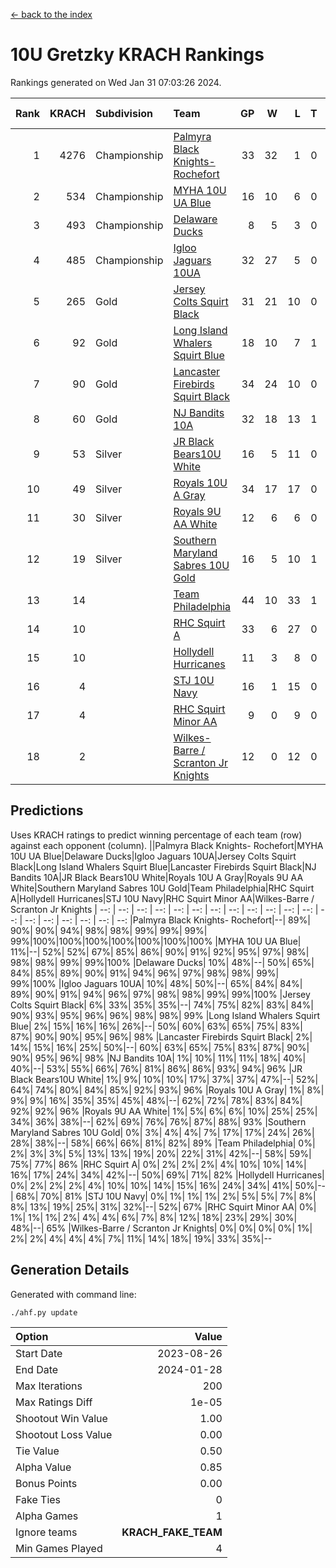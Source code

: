[<- back to the index](readme.md)
# 10U Gretzky KRACH Rankings
Rankings generated on Wed Jan 31 07:03:26 2024.

Rank|KRACH|Subdivision|Team|GP|W|L|T|OTW|OTL|SoS|Exp Wins|Win Diff
---:|---:|:---|:---|---:|---:|---:|---:|---:|---:|---:|---:|---:
1|4276|Championship|[Palmyra Black Knights- Rochefort](https://gamesheetstats.com/seasons/3659/teams/140260/schedule)|33|32|1|0|0|1|159|32.8|-0.0
2|534|Championship|[MYHA 10U UA Blue](https://gamesheetstats.com/seasons/3659/teams/140258/schedule)|16|10|6|0|0|0|1140|10.8|-0.0
3|493|Championship|[Delaware Ducks](https://gamesheetstats.com/seasons/3659/teams/140218/schedule)|8|5|3|0|0|0|1454|5.8|-0.0
4|485|Championship|[Igloo Jaguars 10UA](https://gamesheetstats.com/seasons/3659/teams/140253/schedule)|32|27|5|0|0|1|231|27.9|0.0
5|265|Gold|[Jersey Colts Squirt Black](https://gamesheetstats.com/seasons/3659/teams/140254/schedule)|31|21|10|0|1|3|592|21.9|0.0
6|92|Gold|[Long Island Whalers Squirt Blue](https://gamesheetstats.com/seasons/3659/teams/140257/schedule)|18|10|7|1|0|0|518|11.4|0.0
7|90|Gold|[Lancaster Firebirds Squirt Black](https://gamesheetstats.com/seasons/3659/teams/140256/schedule)|34|24|10|0|2|1|319|24.9|0.0
8|60|Gold|[NJ Bandits 10A](https://gamesheetstats.com/seasons/3659/teams/140259/schedule)|32|18|13|1|0|1|113|19.4|0.0
9|53|Silver|[JR Black Bears10U White](https://gamesheetstats.com/seasons/3659/teams/140255/schedule)|16|5|11|0|1|1|911|5.9|0.0
10|49|Silver|[Royals 10U A Gray](https://gamesheetstats.com/seasons/3659/teams/140262/schedule)|34|17|17|0|2|2|470|17.9|0.0
11|30|Silver|[Royals 9U AA White](https://gamesheetstats.com/seasons/3659/teams/140225/schedule)|12|6|6|0|0|0|65|6.9|0.0
12|19|Silver|[Southern Maryland Sabres 10U Gold](https://gamesheetstats.com/seasons/3659/teams/140263/schedule)|16|5|10|1|2|0|82|6.4|0.0
13|14||[Team Philadelphia](https://gamesheetstats.com/seasons/3659/teams/140226/schedule)|44|10|33|1|0|2|696|11.4|0.0
14|10||[RHC Squirt A](https://gamesheetstats.com/seasons/3659/teams/140261/schedule)|33|6|27|0|2|0|125|6.9|0.0
15|10||[Hollydell Hurricanes](https://gamesheetstats.com/seasons/3659/teams/140220/schedule)|11|3|8|0|0|0|136|3.9|0.0
16|4||[STJ 10U Navy](https://gamesheetstats.com/seasons/3659/teams/140264/schedule)|16|1|15|0|0|0|838|1.9|0.0
17|4||[RHC Squirt Minor AA](https://gamesheetstats.com/seasons/3659/teams/140224/schedule)|9|0|9|0|0|0|223|0.9|0.0
18|2||[Wilkes-Barre / Scranton Jr Knights](https://gamesheetstats.com/seasons/3659/teams/140228/schedule)|12|0|12|0|0|0|1353|0.9|0.0

## Predictions
Uses KRACH ratings to predict winning percentage of each team (row) against each opponent (column).
||Palmyra Black Knights- Rochefort|MYHA 10U UA Blue|Delaware Ducks|Igloo Jaguars 10UA|Jersey Colts Squirt Black|Long Island Whalers Squirt Blue|Lancaster Firebirds Squirt Black|NJ Bandits 10A|JR Black Bears10U White|Royals 10U A Gray|Royals 9U AA White|Southern Maryland Sabres 10U Gold|Team Philadelphia|RHC Squirt A|Hollydell Hurricanes|STJ 10U Navy|RHC Squirt Minor AA|Wilkes-Barre / Scranton Jr Knights
| --: | --: | --: | --: | --: | --: | --: | --: | --: | --: | --: | --: | --: | --: | --: | --: | --: | --: | --: 
|Palmyra Black Knights- Rochefort|--| 89%| 90%| 90%| 94%| 98%| 98%| 99%| 99%| 99%| 99%|100%|100%|100%|100%|100%|100%|100%
|MYHA 10U UA Blue| 11%|--| 52%| 52%| 67%| 85%| 86%| 90%| 91%| 92%| 95%| 97%| 98%| 98%| 98%| 99%| 99%|100%
|Delaware Ducks| 10%| 48%|--| 50%| 65%| 84%| 85%| 89%| 90%| 91%| 94%| 96%| 97%| 98%| 98%| 99%| 99%|100%
|Igloo Jaguars 10UA| 10%| 48%| 50%|--| 65%| 84%| 84%| 89%| 90%| 91%| 94%| 96%| 97%| 98%| 98%| 99%| 99%|100%
|Jersey Colts Squirt Black|  6%| 33%| 35%| 35%|--| 74%| 75%| 82%| 83%| 84%| 90%| 93%| 95%| 96%| 96%| 98%| 98%| 99%
|Long Island Whalers Squirt Blue|  2%| 15%| 16%| 16%| 26%|--| 50%| 60%| 63%| 65%| 75%| 83%| 87%| 90%| 90%| 95%| 96%| 98%
|Lancaster Firebirds Squirt Black|  2%| 14%| 15%| 16%| 25%| 50%|--| 60%| 63%| 65%| 75%| 83%| 87%| 90%| 90%| 95%| 96%| 98%
|NJ Bandits 10A|  1%| 10%| 11%| 11%| 18%| 40%| 40%|--| 53%| 55%| 66%| 76%| 81%| 86%| 86%| 93%| 94%| 96%
|JR Black Bears10U White|  1%|  9%| 10%| 10%| 17%| 37%| 37%| 47%|--| 52%| 64%| 74%| 80%| 84%| 85%| 92%| 93%| 96%
|Royals 10U A Gray|  1%|  8%|  9%|  9%| 16%| 35%| 35%| 45%| 48%|--| 62%| 72%| 78%| 83%| 84%| 92%| 92%| 96%
|Royals 9U AA White|  1%|  5%|  6%|  6%| 10%| 25%| 25%| 34%| 36%| 38%|--| 62%| 69%| 76%| 76%| 87%| 88%| 93%
|Southern Maryland Sabres 10U Gold|  0%|  3%|  4%|  4%|  7%| 17%| 17%| 24%| 26%| 28%| 38%|--| 58%| 66%| 66%| 81%| 82%| 89%
|Team Philadelphia|  0%|  2%|  3%|  3%|  5%| 13%| 13%| 19%| 20%| 22%| 31%| 42%|--| 58%| 59%| 75%| 77%| 86%
|RHC Squirt A|  0%|  2%|  2%|  2%|  4%| 10%| 10%| 14%| 16%| 17%| 24%| 34%| 42%|--| 50%| 69%| 71%| 82%
|Hollydell Hurricanes|  0%|  2%|  2%|  2%|  4%| 10%| 10%| 14%| 15%| 16%| 24%| 34%| 41%| 50%|--| 68%| 70%| 81%
|STJ 10U Navy|  0%|  1%|  1%|  1%|  2%|  5%|  5%|  7%|  8%|  8%| 13%| 19%| 25%| 31%| 32%|--| 52%| 67%
|RHC Squirt Minor AA|  0%|  1%|  1%|  1%|  2%|  4%|  4%|  6%|  7%|  8%| 12%| 18%| 23%| 29%| 30%| 48%|--| 65%
|Wilkes-Barre / Scranton Jr Knights|  0%|  0%|  0%|  0%|  1%|  2%|  2%|  4%|  4%|  4%|  7%| 11%| 14%| 18%| 19%| 33%| 35%|--

## Generation Details

Generated with command line:
```
./ahf.py update
```

| Option | Value |
| :----- | ----: |
| Start Date | 2023-08-26 |
| End Date | 2024-01-28 |
| Max Iterations | 200 |
| Max Ratings Diff | 1e-05 |
| Shootout Win Value | 1.00 |
| Shootout Loss Value | 0.00 |
| Tie Value | 0.50 |
| Alpha Value | 0.85 |
| Bonus Points | 0.00 |
| Fake Ties | 0 |
| Alpha Games | 1 |
| Ignore teams | __KRACH_FAKE_TEAM__ |
| Min Games Played | 4 |

